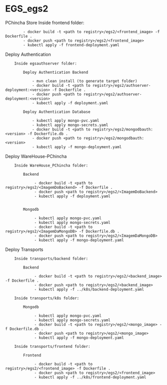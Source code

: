 # EGS_egs2
PChincha Store
		Inside frontend folder:
		

			- docker build -t <path to registry>/egs2/<frontend_image> -f Dockerfile .
			- docker push <path to registry>/egs2/<frontend_image>
			- kubectl apply -f frontend-deployment.yaml

Deploy Authentication

		Inside egsauthserver folder:
		
			Deploy Authentication Backend

				- mvn clean install (to generate target folder)
				- docker build -t <path to registry>/egs2/authserver-deployment:<version> -f Dockerfile .
				- docker push <path to registry>/egs2/authserver-deployment:<version>
				- kubectl apply -f deployment.yaml

			Deploy Authentication Database
			
				- kubectl apply mongo-pvc.yaml
				- kubectl apply mongo-secrets.yaml
				- docker build -t <path to registry>/egs2/mongodbauth:<version> -f Dockerfile.db .
				- docker push <path to registry>/egs2/mongodbauth:<version>
				- kubectl apply -f mongo-deployment.yaml

  
Deploy WareHouse-PChincha

		Inside WareHouse_PChincha folder:

			Backend

				 - docker build -t <path to registry>/egs2/<ImagemDoBackend> -f Dockerfile .
				 - docker push <path to registry>/egs2/<ImagemDoBackend>
				 - kubectl apply -f deployment.yaml


			Mongodb

				 - kubectl apply mongo-pvc.yaml
				 - kubectl apply mongo-secrets.yaml
				 - docker build -t <path to registry>/egs2/<ImagemDaMongoDB> -f Dockerfile.db .
				 - docker push <path to registry>/egs2/<ImagemDaMongoDB>
				 - kubectl apply -f mongo-deployment.yaml

  
Deploy Transports

		Inside transports/backend folder:

			Backend

				 - docker build -t <path to registry>/egs2/<backend_image> -f Dockerfile .
				 - docker push <path to registry>/egs2/<backend_image>
				 - kubectl apply -f ../k8s/backend-deployment.yaml

		Inside transports/k8s folder:
		
			Mongodb

				 - kubectl apply mongo-pvc.yaml
				 - kubectl apply mongo-secrets.yaml
				 - docker build -t <path to registry>/egs2/<mongo_image> -f Dockerfile.db .
				 - docker push <path to registry>/egs2/<mongo_image>
				 - kubectl apply -f mongo-deployment.yaml

		Inside transports/frontend folder:
		
			Frontend

				 - docker build -t <path to registry>/egs2/<frontend_image> -f Dockerfile .
				 - docker push <path to registry>/egs2/<frontend_image>
				 - kubectl apply -f ../k8s/frontend-deployment.yaml

